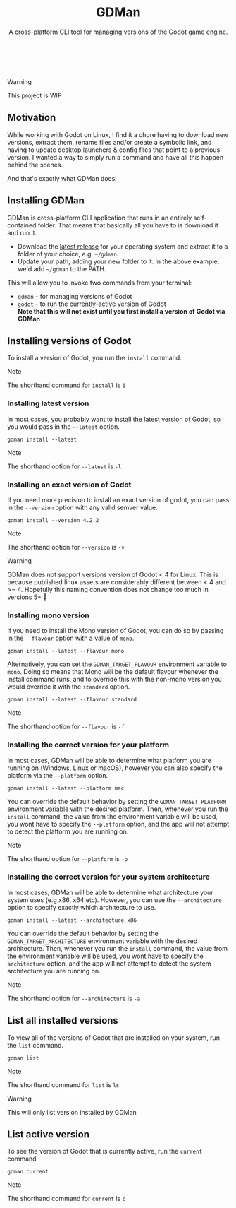 <h1 align="center">
    GDMan
</h1>

<p align="center">
    A cross-platform CLI tool for managing versions of the Godot game engine.
</p>
<br/>
<br/>
<br/>
<br/>

> [!WARNING]
> This project is WIP

## Motivation

While working with Godot on Linux, I find it a chore having to download new versions,
extract them, rename files and/or create a symbolic link, and having to update
desktop launchers & config files that point to a previous version.
I wanted a way to simply run a command and have all this happen behind the scenes.

And that's exactly what GDMan does!

## Installing GDMan

GDMan is cross-platform CLI application that runs in an entirely self-contained folder.
That means that basically all you have to is download it and run it.

- Download the [latest release](https://github.com/devklick/GDMan/releases/latest)
  for your operating system and extract it to a folder of your choice, e.g. `~/gdman`.
- Update your path, adding your new folder to it. In the above example, we'd add `~/gdman` to the PATH.

This will allow you to invoke two commands from your terminal:

- `gdman` - for managing versions of Godot
- `godot` - to run the currently-active version of Godot
  <br/>
  **Note that this will not exist until you first install a version of Godot via GDMan**

## Installing versions of Godot

To install a version of Godot, you run the `install` command.

> [!NOTE]
> The shorthand command for `install` is `i`

### Installing latest version

In most cases, you probably want to install the latest version of Godot, so you
would pass in the `--latest` option.

```
gdman install --latest
```

> [!NOTE]
> The shorthand option for `--latest` is `-l`

### Installing an exact version of Godot

If you need more precision to install an exact version of godot, you can pass
in the `--version` option with any valid semver value.

```
gdman install --version 4.2.2
```

> [!NOTE]
> The shorthand option for `--version` is `-v`

> [!WARNING]
> GDMan does not support versions version of Godot < 4 for Linux.
> This is because published linux assets are considerably different between < 4 and >= 4.
> Hopefully this naming convention does not change too much in versions 5+ 🤞

### Installing mono version

If you need to install the Mono version of Godot, you can do so by passing in
the `--flavour` option with a value of `mono`.

```
gdman install --latest --flavour mono
```

Alternatively, you can set the `GDMAN_TARGET_FLAVOUR` environment variable to `mono`.
Doing so means that Mono will be the default flavour whenever the install command runs,
and to override this with the non-mono version you would override it with the `standard` option.

```
gdman install --latest --flavour standard
```

> [!NOTE]
> The shorthand option for `--flavour` is `-f`

### Installing the correct version for your platform

In most cases, GDMan will be able to determine what platform you are running on
(Windows, Linux or macOS), however you can also specify the platform via the
`--platform` option.

```
gdman install --latest --platform mac
```

You can override the default behavior by setting the `GDMAN_TARGET_PLATFORM` environment variable
with the desired platform. Then, whenever you run the `install` command, the value from the
environment variable will be used, you wont have to specify the `--platform` option, and
the app will not attempt to detect the platform you are running on.

> [!NOTE]
> The shorthand option for `--platform` is `-p`

### Installing the correct version for your system architecture

In most cases, GDMan will be able to determine what architecture your system uses (e.g x86, x64 etc).
However, you can use the `--architecture` option to specify exactly which architecture to use.

```
gdman install --latest --architecture x86
```

You can override the default behavior by setting the `GDMAN_TARGET_ARCHITECTURE` environment variable
with the desired architecture. Then, whenever you run the `install` command, the value from the
environment variable will be used, you wont have to specify the `--architecture` option, and
the app will not attempt to detect the system architecture you are running on.

> [!NOTE]
> The shorthand option for `--architecture` is `-a`

## List all installed versions

To view all of the versions of Godot that are installed on your system, run the `list` command.

```
gdman list
```

> [!NOTE]
> The shorthand command for `list` is `ls`

> [!WARNING]
> This will only list version installed by GDMan

## List active version

To see the version of Godot that is currently active, run the `current` command

```
gdman current
```

> [!NOTE]
> The shorthand command for `current` is `c`
